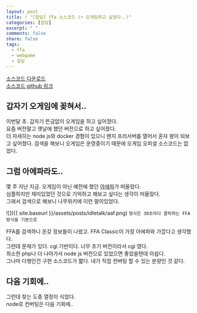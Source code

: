 ```yaml
---
layout: post
title: ! "[잡담] ffa 소스코드 (+ 오게임하고 싶었다..)"
categories: [잡담]
excerpt: " "
comments: false
share: false
tags:
  - ffa
  - webgame
  - 잡담
---
```


[소스코드 다운로드](https://wducko.github.io/files/ffa_classic_for_mac-master.zip)  
[소스코드 github 링크](https://github.com/ttakuru88/ffa_classic_for_mac)  


## 갑자기 오게임에 꽂혀서..

이번달 초. 갑자기 뜬금없이 오게임을 하고 싶어졌다.  
요즘 버전말고 옛날에 했던 버전으로 하고 싶어졌다.  
더 자세히는 node js와 docker 경험이 있으니 왠지 프리서버를 열어서 혼자 왕이 되보고 싶어졌다.
검색을 해보니 오게임은 운영중이기 때문에 오게임 오피셜 소스코드는 없었다.

## 그럼 아에파라도..
몇 주 지난 지금. 오게임이 아닌 예전에 했던 [아에파](http://aquaf.ssz.kr:8888/)가 떠올랐다.  
심플하지만 재미있었던 것으로 기억하고 해보고 싶다는 생각이 떠올랐다.  
그래서 검색으로 해보니 나무위키에 이런 말이있었다.

![]({{ site.baseurl }}/assets/posts/idletalk/aaf.png)
``형식은 30초마다 클릭하는 FFA방식을 기본으로``

FFA를 검색하니 온갖 정보들이 나왔고. FFA Classic이 가장 아에파와 가깝다고 생각했다.  
그런데 문제가 있다. cgi 기반이다. 너무 초기 버전이라서 cgi 였다.  
최소한 php나 더 나아가서 node js 버전으로 있었으면 좋았을텐데 아쉽다.  
그나마 다행인건 구한 소스코드가 짧다. 내가 직접 컨버팅 할 수 있는 분량인 것 같다.

## 다음 기회에..
그런데 찾는 도중 열정이 식었다.  
node로 컨버팅은 다음 기회에..